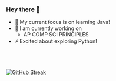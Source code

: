 ### Hey there 🚀 

- 🔭 My current focus is on learning Java!
- 🌱 I am currently working on
  - AP COMP SCI PRINCIPLES
- ⚡ Excited about exploring Python!

<br>
<br>

<!-- 
<a 
  href="https://github.com/anuraghazra/github-readme-stats">
  <img height=200 align="center" src="https://github-readme-stats.vercel.app/api?username=Error4645&show_icons=true&theme=dark" />
</a>
<a 
  href="https://github.com/anuraghazra/convoychat">
  <img height=200 align="center" src="https://github-readme-stats.vercel.app/api/top-langs?username=Error4645&layout=compact&langs_count=8&card_width=320&show_icons=true&theme=dark" />
</a>
-->


  [![GitHub Streak](https://streak-stats.demolab.com/?user=Error4645&theme=highcontrast)](https://git.io/streak-stats)


<!-- 
  [![Ashutosh's github activity graph](https://github-readme-activity-graph.vercel.app/graph?username=Error4645&theme=merko)](https://github.com/ashutosh00710/github-readme-activity-graph)
-->
